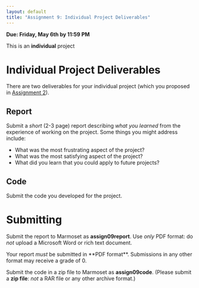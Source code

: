 ```yaml
---
layout: default
title: "Assignment 9: Individual Project Deliverables"
---
```


**Due: Friday, May 6th by 11:59 PM**

This is an **individual** project

# Individual Project Deliverables

There are two deliverables for your individual project (which you proposed in [Assignment 2](assign02.html)).

## Report

Submit a *short* (2-3 page) report describing *what you learned* from the experience of working on the project.  Some things you might address include:

* What was the most frustrating aspect of the project?
* What was the most satisfying aspect of the project?
* What did you learn that you could apply to future projects?

## Code

Submit the code you developed for the project.

# Submitting

Submit the report to Marmoset as **assign09report**.  Use *only* PDF format: do *not* upload a Microsoft Word or rich text document.

<div class="callout">
Your report <em>must</em> be submitted in **PDF format**.  Submissions in any other format may receive a grade of 0.
</div>

Submit the code in a zip file to Marmoset as **assign09code**.  (Please submit a **zip file**: *not* a RAR file or any other archive format.)
